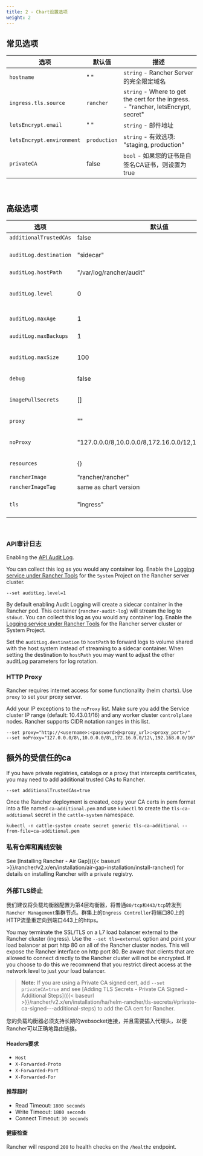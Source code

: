 ```yaml
---
title: 2 - Chart设置选项
weight: 2
---
```


## 常见选项

| 选项 | 默认值| 描述 |
| --- | --- | --- |
| `hostname` | " " | `string` - Rancher Server的完全限定域名 |
| `ingress.tls.source` | `rancher` | `string` - Where to get the cert for the ingress. - "rancher, letsEncrypt, secret" |
| `letsEncrypt.email` | " " | `string` - 邮件地址 |
| `letsEncrypt.environment` | `production` | `string` - 有效选项: "staging, production" |
| `privateCA` | false | `bool` - 如果您的证书是自签名CA证书，则设置为true |

<br/>

## 高级选项

| 选项 | 默认值   | 描述 |
| --- | --- | --- |
| `additionalTrustedCAs` | false | `bool` - See [Additional Trusted CAs](#additional-trusted-cas) |
| `auditLog.destination` | "sidecar" | `string` - Stream to sidecar container console or hostPath volume - "sidecar, hostPath" |
| `auditLog.hostPath` | "/var/log/rancher/audit" | `string` - log file destination on host |
| `auditLog.level` | 0 | `int` - set the [API Audit Log]({{< baseurl >}}/rancher/v2.x/en/installation/api-auditing) level. 0 is off. [0-3] |
| `auditLog.maxAge` | 1 | `int` - maximum number of days to retain old audit log files |
| `auditLog.maxBackups` | 1 | `int` - maximum number of audit log files to retain |
| `auditLog.maxSize` | 100 | `int` - maximum size in megabytes of the audit log file before it gets rotated |
| `debug` | false | `bool` - set debug flag on rancher server |
| `imagePullSecrets` | [] | `list` - list of names of Secret resource containing private registry credentials |
| `proxy` | "" | `string` - string - HTTP[S] proxy server for Rancher |
| `noProxy` | "127.0.0.0/8,10.0.0.0/8,172.16.0.0/12,192.168.0.0/16" | `string` - comma separated list of hostnames or ip address not to use the proxy |
| `resources` | {} | `map` - rancher pod resource requests & limits |
| `rancherImage` | "rancher/rancher" | `string` - rancher image source |
| `rancherImageTag` | same as chart version | `string` - rancher/rancher image tag |
| `tls` | "ingress" | `string` - See [External TLS Termination](#external-tls-termination) for details. - "ingress, external" |

<br/>

### API审计日志

Enabling the [API Audit Log](https://rancher.com/docs/rancher/v2.x/en/installation/api-auditing/).

You can collect this log as you would any container log. Enable the [Logging service under Rancher Tools](https://rancher.com/docs/rancher/v2.x/en/tools/logging/) for the `System` Project on the Rancher server cluster.

```plain
--set auditLog.level=1
```

By default enabling Audit Logging will create a sidecar container in the Rancher pod. This container (`rancher-audit-log`) will stream the log to `stdout`.  You can collect this log as you would any container log. Enable the [Logging service under Rancher Tools](https://rancher.com/docs/rancher/v2.x/en/tools/logging/) for the Rancher server cluster or System Project.

Set the `auditLog.destination` to `hostPath` to forward logs to volume shared with the host system instead of streaming to a sidecar container. When setting the destination to `hostPath` you may want to adjust the other auditLog parameters for log rotation.

### HTTP Proxy

Rancher requires internet access for some functionality (helm charts). Use `proxy` to set your proxy server.

Add your IP exceptions to the `noProxy` list. Make sure you add the Service cluster IP range (default: 10.43.0.1/16) and any worker cluster `controlplane` nodes. Rancher supports CIDR notation ranges in this list.

```plain
--set proxy="http://<username>:<password>@<proxy_url>:<proxy_port>/"
--set noProxy="127.0.0.0/8\,10.0.0.0/8\,172.16.0.0/12\,192.168.0.0/16"
```

## 额外的受信任的ca

If you have private registries, catalogs or a proxy that intercepts certificates, you may need to add additional trusted CAs to Rancher.

```plain
--set additionalTrustedCAs=true
```

Once the Rancher deployment is created, copy your CA certs in pem format into a file named `ca-additional.pem` and use `kubectl` to create the `tls-ca-additional` secret in the `cattle-system` namespace.

```plain
kubectl -n cattle-system create secret generic tls-ca-additional --from-file=ca-additional.pem
```

### 私有仓库和离线安装

See [Installing Rancher - Air Gap]({{< baseurl >}}/rancher/v2.x/en/installation/air-gap-installation/install-rancher/) for details on installing Rancher with a private registry.

### 外部TLS终止

我们建议将负载均衡器配置为第4层均衡器，将普通`80/tcp和443/tcp`转发到`Rancher Management`集群节点。群集上的`Ingress Controller`将端口80上的HTTP流量重定向到端口443上的https。

You may terminate the SSL/TLS on a L7 load balancer external to the Rancher cluster (ingress). Use the `--set tls=external` option and point your load balancer at port http 80 on all of the Rancher cluster nodes. This will expose the Rancher interface on http port 80. Be aware that clients that are allowed to connect directly to the Rancher cluster will not be encrypted. If you choose to do this we recommend that you restrict direct access at the network level to just your load balancer.

> **Note:** If you are using a Private CA signed cert, add `--set privateCA=true` and see [Adding TLS Secrets - Private CA Signed - Additional Steps]({{< baseurl >}}/rancher/v2.x/en/installation/ha/helm-rancher/tls-secrets/#private-ca-signed---additional-steps) to add the CA cert for Rancher.

您的负载均衡器必须支持长期的websocket连接，并且需要插入代理头，以便Rancher可以正确地路由链接。

#### Headers要求

* `Host`
* `X-Forwarded-Proto`
* `X-Forwarded-Port`
* `X-Forwarded-For`

#### 推荐超时

* Read Timeout: `1800 seconds`
* Write Timeout: `1800 seconds`
* Connect Timeout: `30 seconds`

#### 健康检查

Rancher will respond `200` to health checks on the `/healthz` endpoint.
